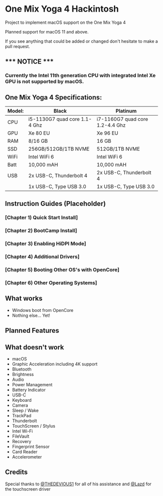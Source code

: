 # One Mix Yoga 4 Hackintosh
Project to implement macOS support on the One Mix Yoga 4

Planned support for macOS 11 and above. 

If you see anything that could be added or changed don't hesitate to make a pull request.


## *** NOTICE ***
### Currently the Intel 11th generation CPU with integrated Intel Xe GPU is not supported by macOS.

## One Mix Yoga 4 Specifications:

| Model: | Black | Platinum |
|---|----------|----------|
|CPU| i5-1130G7 quad core 1.1-4 Ghz| i7-1160G7 quad core 1.2-4.4 Ghz|
|GPU| Xe 80 EU | Xe 96 EU |
|RAM| 8/16 GB | 16 GB |
|SSD| 256GB/512GB/1TB NVME | 512GB/1TB NVME |
|WiFi| Intel WiFi 6 | Intel WiFi 6 |
|Batt| 10,000 mAH | 10,000 mAH |
|USB| 2x USB-C, Thunderbolt 4 | 2x USB-C, Thunderbolt 4 |
|   | 1x USB-C, Type USB 3.0 | 1x USB-C, Type USB 3.0 |



## Instruction Guides (Placeholder)

### [Chapter 1) Quick Start Install]
### [Chapter 2) BootCamp Install]
### [Chapter 3) Enabling HiDPI Mode]
### [Chapter 4) Additional Drivers]
### [Chapter 5) Booting Other OS's with OpenCore]
### [Chapter 6) Other Operating Systems]


## What works 

- Windows boot from OpenCore
- Nothing else... Yet!


## Planned Features


## What doesn't work

- macOS
- Graphic Acceleration including 4K support
- Bluetooth
- Brightness
- Audio
- Power Management
- Battery Indicator
- USB-C
- Keyboard
- Camera
- Sleep / Wake
- TrackPad
- Thunderbolt
- TouchScreen / Stylus
- Intel Wi-Fi 
- FileVault
- Recovery
- Fingerprint Sensor
- Card Reader
- Accelerometer


## Credits
Special thanks to [@THEDEVIOUS1](https://github.com/THEDEVIOUS1/CHUWI-MINIBOOK-HACKINTOSH) for all of his assistance and [@Lazd](https://github.com/lazd/VoodooI2CGoodix) for the touchscreen driver <br>
